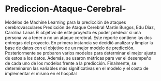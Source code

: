 # Prediccion-Ataque-Cerebral-
Modelos de Machine Learning para la predicción de ataques cerebrovasculares
Predicción de Ataque Cerebral
Martín Burgos, Edu Díaz, Carolina Lanas
El objetivo de este proyecto es poder predecir si una persona va a tener o no un ataque cerebral. Este reporte contiene las dos entregas del proyecto. En primera instancia se decidió analizar y limpiar la base de datos con el objetivo de un mejor modelo de predicción. Posteriormente se probaron varios modelos para determinar el mejor ajuste de estos a los datos. Además, se usaron métricas para ver el desempeño de cada uno de los modelos frente a la predicción. Finalmente, se determinaron las variables más significativas en el modelo y el costo de implementar el mismo en el hospital
